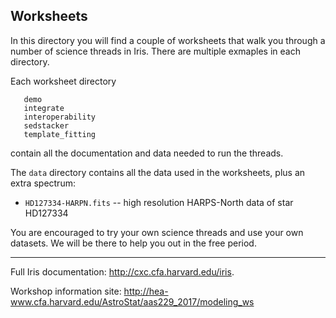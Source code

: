 ## Worksheets

In this directory you will find a couple of worksheets that walk you through a
number of science threads in Iris. There are multiple exmaples in each
directory.

Each worksheet directory

```
   demo
   integrate
   interoperability
   sedstacker
   template_fitting 
```

contain all the documentation and data needed to run the
threads.

The `data` directory contains all the data used in the worksheets, plus an 
extra spectrum:

- `HD127334-HARPN.fits` -- high resolution HARPS-North data of star HD127334

You are encouraged to try your own science threads and use your own
datasets. We will be there to help you out in the free period.

-------------------------------------------------------------------------
Full Iris documentation:
http://cxc.cfa.harvard.edu/iris. 

Workshop information site:
http://hea-www.cfa.harvard.edu/AstroStat/aas229_2017/modeling_ws